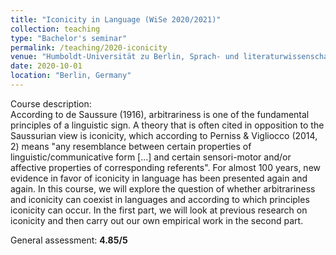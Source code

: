 ```yaml
---
title: "Iconicity in Language (WiSe 2020/2021)"
collection: teaching
type: "Bachelor's seminar"
permalink: /teaching/2020-iconicity
venue: "Humboldt-Universität zu Berlin, Sprach- und literaturwissenschaftliche Fakultät"
date: 2020-10-01
location: "Berlin, Germany"
---
```


Course description:<br>
According to de Saussure (1916), arbitrariness is one of the fundamental principles of a linguistic sign. A theory that is often cited in opposition to the Saussurian view is iconicity, which according to Perniss & Vigliocco (2014, 2) means "any resemblance between certain properties of linguistic/communicative form [...] and certain sensori-motor and/or affective properties of corresponding referents". For almost 100 years, new evidence in favor of iconicity in language has been presented again and again. In this course, we will explore the question of whether arbitrariness and iconicity can coexist in languages and according to which principles iconicity can occur. In the first part, we will look at previous research on iconicity and then carry out our own empirical work in the second part.

General assessment: <b>4.85/5</b>
